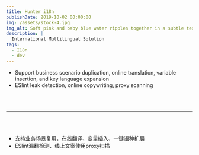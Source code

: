 ```yaml
---
title: Hunter i18n
publishDate: 2019-10-02 00:00:00
img: /assets/stock-4.jpg
img_alt: Soft pink and baby blue water ripples together in a subtle texture.
description: |
  International Multilingual Solution
tags:
  - I18n
  - dev
---
```

- Support business scenario duplication, online translation, variable insertion, and key language expansion
- ESlint leak detection, online copywriting, proxy scanning

<br/>
<br/>

---

<br/>
<br/>

- 支持业务场景复⽤，在线翻译、变量插入、⼀键语种扩展
- ESlint漏翻检测、线上文案使⽤proxy扫描